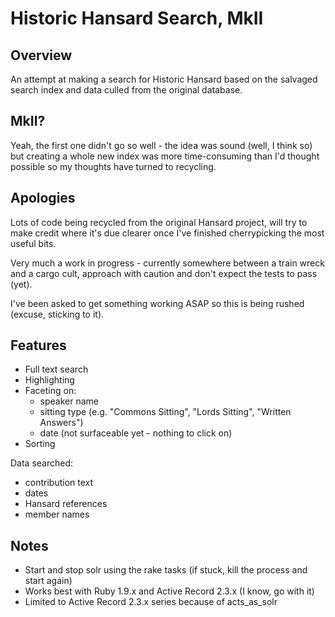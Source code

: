 # Historic Hansard Search, MkII

## Overview

An attempt at making a search for Historic Hansard based on the salvaged search index and data culled from the original database.

## MkII?

Yeah, the first one didn't go so well - the idea was sound (well, I think so) but creating a whole new index was more time-consuming than I'd thought possible so my thoughts have turned to recycling.

## Apologies

Lots of code being recycled from the original Hansard project, will try to make credit where it's due clearer once I've finished cherrypicking the most useful bits.

Very much a work in progress - currently somewhere between a train wreck and a cargo cult, approach with caution and don't expect the tests to pass (yet).

I've been asked to get something working ASAP so this is being rushed (excuse, sticking to it).

## Features

* Full text search
* Highlighting
* Faceting on:
  * speaker name
  * sitting type (e.g. "Commons Sitting", "Lords Sitting", "Written Answers")
  * date (not surfaceable yet - nothing to click on)
* Sorting

Data searched:
* contribution text
* dates
* Hansard references
* member names


## Notes

* Start and stop solr using the rake tasks (if stuck, kill the process and start again)
* Works best with Ruby 1.9.x and Active Record 2.3.x (I know, go with it)
* Limited to Active Record 2.3.x series because of acts_as_solr